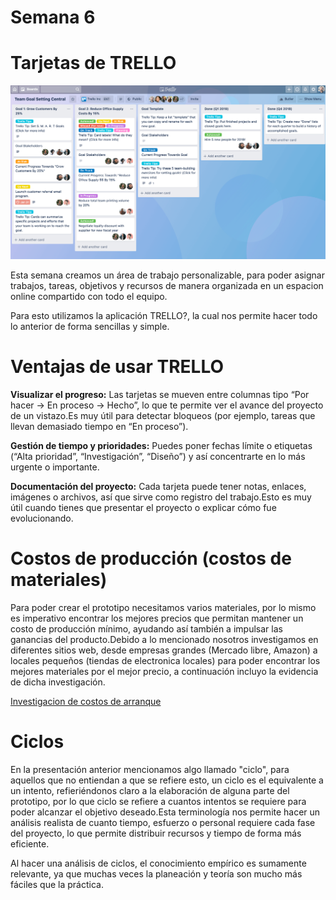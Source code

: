 # Semana 6

# Tarjetas de TRELLO

![Trello1](../recursos/imgs/TRELLO_img.png)

Esta semana creamos un área de trabajo personalizable, para poder asignar trabajos, tareas, objetivos y recursos de manera organizada en un espacion online compartido con todo el equipo.

Para esto utilizamos la aplicación TRELLO?, la cual nos permite hacer todo lo anterior de forma sencillas y simple.

# Ventajas de usar TRELLO

**Visualizar el progreso:** Las tarjetas se mueven entre columnas tipo “Por hacer → En proceso → Hecho”, lo que te permite ver el avance del proyecto de un vistazo.Es muy útil para detectar bloqueos (por ejemplo, tareas que llevan demasiado tiempo en “En proceso”).

**Gestión de tiempo y prioridades:** Puedes poner fechas límite o etiquetas (“Alta prioridad”, “Investigación”, “Diseño”) y así concentrarte en lo más urgente o importante.

**Documentación del proyecto:**  Cada tarjeta puede tener notas, enlaces, imágenes o archivos, así que sirve como registro del trabajo.Esto es muy útil cuando tienes que presentar el proyecto o explicar cómo fue evolucionando.

# Costos de producción (costos de materiales)

Para poder crear el prototipo necesitamos varios materiales, por lo mismo es imperativo encontrar los mejores precios que permitan mantener un costo de producción mínimo, ayudando así también a impulsar las ganancias del producto.Debido a lo mencionado nosotros investigamos en diferentes sitios web, desde empresas grandes (Mercado libre, Amazon) a locales pequeños (tiendas de electronica locales) para poder encontrar los mejores materiales por el mejor precio, a continuación incluyo la evidencia de dicha investigación.

[Investigacion de costos de arranque](https://iberopuebla.sharepoint.com/:x:/s/Section_13354E-O25/EQ0PryjV_qdLpqjuHYGGcPsBakV0j4IiY0hsXlkxGk67yw?e=R0LIy3)

# Ciclos

En la presentación anterior mencionamos algo llamado "ciclo", para aquellos que no entiendan a que se refiere esto, un ciclo es el equivalente a un intento, refieriéndonos claro a la elaboración de alguna parte del prototipo, por lo que ciclo se refiere a cuantos intentos se requiere para poder alcanzar el objetivo deseado.Esta terminología nos permite hacer un análisis realista de cuanto tiempo, esfuerzo o personal requiere cada fase del proyecto, lo que permite distribuir recursos y tiempo de forma más eficiente.

Al hacer una análisis de ciclos, el conocimiento empírico es sumamente relevante, ya que muchas veces la planeación y teoría son mucho más fáciles que la práctica.